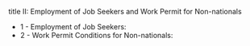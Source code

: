 title II: Employment of Job Seekers and Work Permit for Non-nationals

<ul>
			<li>1 - Employment of Job Seekers: <ul>
			</ul></li>			<li>2 - Work Permit Conditions for Non-nationals: <ul>
			</ul></li></ul>